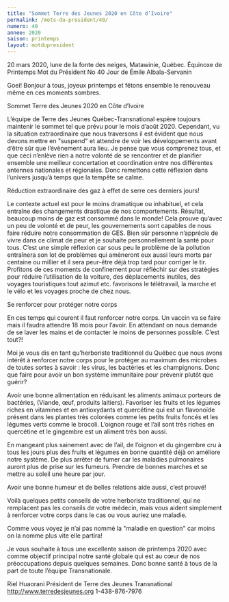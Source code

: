 ```yaml
---
title: "Sommet Terre des Jeunes 2020 en Côte d’Ivoire"
permalink: /mots-du-president/40/
numero: 40
annee: 2020
saison: printemps
layout: motdupresident
---
```

20 mars 2020, lune de la fonte des neiges, Matawinie, Québec.
Équinoxe de Printemps
Mot du Président No 40
Jour de Émile Albala-Servanin

Goei! Bonjour à tous, joyeux printemps et fêtons ensemble le renouveau
même en ces moments sombres.

Sommet Terre des Jeunes 2020 en Côte d’Ivoire

L’équipe de Terre des Jeunes Québec-Transnational espère toujours
maintenir le sommet tel que prévu pour le mois d’août 2020. Cependant, vu
la situation extraordinaire que nous traversons il est évident que nous
devons mettre en "suspend" et attendre de voir les développements avant
d’être sûr que l’évènement aura lieu. Je pense que vous comprenez
tous, et que ceci n’enlève rien a notre volonté de se rencontrer et de
planifier ensemble une meilleur concertation et coordination entre nos
différentes antennes nationales et régionales. Donc remettons cette
réflexion dans l’univers jusqu’à temps que la tempête se calme.

Réduction extraordinaire des gaz à effet de serre ces derniers jours!

Le contexte actuel est pour le moins dramatique ou inhabituel, et cela
entraîne des changements drastique de nos comportements. Résultat, beaucoup
moins de gaz est consommé dans le monde! Cela prouve qu’avec un peu de
volonté et de peur, les gouvernements sont capables de nous faire réduire
notre consommation de GES. Bien sûr personne n’apprécie de vivre dans ce
climat de peur et je souhaite personnellement la santé pour tous. C’est
une simple réflexion car sous peu le problème de la pollution entraînera
son lot de problèmes qui amèneront eux aussi leurs morts par centaine ou
millier et il sera peur-être déjà trop tard pour corriger le tir.
Profitons de ces moments de confinement pour réfléchir sur des stratégies
pour réduire l’utilisation de la voiture, des déplacements inutiles, des
voyages touristiques tout azimut etc. favorisons le télétravail, la marche
et le vélo et les voyages proche de chez nous.

Se renforcer pour protéger notre corps

En ces temps qui courent il faut renforcer notre corps. Un vaccin va se faire
mais il faudra attendre 18 mois pour l’avoir. En attendant on nous demande
de se laver les mains et de contacter le moins de personnes possible. C’est
tout?!

Moi je vous dis en tant qu’herboriste traditionnel du Québec que nous
avons intérêt à renforcer notre corps pour le protéger au maximum des
microbes de toutes sortes à savoir : les virus, les bactéries et les
champignons. Donc que faire pour avoir un bon système immunitaire pour
prévenir plutôt que guérir?

Avoir une bonne alimentation en réduisant les aliments animaux porteurs de
bactéries, (Viande, œuf, produits laitiers). Favoriser les fruits et les
légumes riches en vitamines et en antioxydants et quercétine qui est un
flavonoïde présent dans les plantes très colorées comme les petits fruits
foncés et les légumes verts comme le brocoli. L’oignon rouge et l’ail
sont très riches en quercétine et le gingembre est un aliment très bon
aussi.

En mangeant plus sainement avec de l’ail, de l’oignon et du gingembre cru
à tous les jours plus des fruits et légumes en bonne quantité déjà on
améliore notre système. De plus arrêter de fumer car les maladies
pulmonaires auront plus de prise sur les fumeurs. Prendre de bonnes marches
et se mettre au soleil une heure par jour.

Avoir une bonne humeur et de belles relations aide aussi, c’est prouvé!

Voilà quelques petits conseils de votre herboriste traditionnel, qui ne
remplacent pas les conseils de votre médecin, mais vous aident simplement à
renforcer votre corps dans le cas ou vous auriez une maladie.

Comme vous voyez je n’ai pas nommé la "maladie en question" car moins on
la nomme plus vite elle partira!

Je vous souhaite à tous une excellente saison de printemps 2020 avec comme
objectif principal notre santé globale qui est au cœur de nos
préoccupations depuis quelques semaines. Donc bonne santé à tous de la
part de toute l’équipe Transnationale.

Riel Huaorani
Président de Terre des Jeunes Transnational
http://www.terredesjeunes.org
1-438-876-7976
